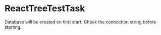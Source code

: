 # ReactTreeTestTask

Database will be created on first start. Check the connection string before starting.